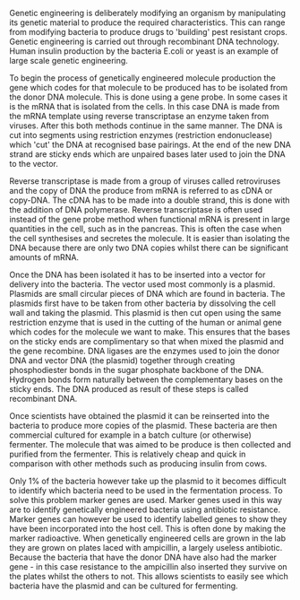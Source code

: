Genetic engineering is deliberately modifying an organism by manipulating its genetic material to produce the required characteristics. This can range from modifying bacteria to produce drugs to 'building' pest resistant crops. Genetic engineering is carried out through recombinant DNA technology. Human insulin production by the bacteria E.coli or yeast is an example of large scale genetic engineering.

To begin the process of genetically engineered molecule production the gene which codes for that molecule 
to be produced has to be isolated from the donor DNA molecule. This is done using a gene probe. In some 
cases it is the mRNA that is isolated from the cells. In this case DNA is made from the mRNA template using 
reverse transcriptase an enzyme taken from viruses. After this both methods continue in the same manner. 
The DNA is cut into segments using restriction enzymes (restriction endonuclease) which 'cut' the DNA at recognised base pairings. At the end of the new DNA strand are sticky ends which are unpaired bases later used to join the DNA to the vector.

Reverse transcriptase is made from a group of viruses called retroviruses and the copy of DNA the produce from mRNA is referred to as cDNA or copy-DNA. The cDNA has to be made into a double strand, this is done with the addition of DNA polymerase. Reverse transcriptase is often used instead of the gene probe method when functional mRNA is present in large quantities in the cell, such as in the pancreas. This is often the case when the cell synthesises and secretes the molecule. It is easier than isolating the DNA because there are only two DNA copies whilst there can be significant amounts of mRNA.

Once the DNA has been isolated it has to be inserted into a vector for delivery into the bacteria. The 
vector used most commonly is a plasmid. Plasmids are small circular pieces of DNA which are found in 
bacteria. The plasmids first have to be taken from other bacteria by dissolving the cell wall and taking 
the plasmid. This plasmid is then cut open using the same restriction enzyme that is used in the cutting of 
the human or animal gene which codes for the molecule we want to make. This ensures that the bases on the 
sticky ends are complimentary so that when mixed the plasmid and the gene recombine. DNA ligases are the 
enzymes used to join the donor DNA and vector DNA (the plasmid) together through creating phosphodiester 
bonds in the sugar phosphate backbone of the DNA. Hydrogen bonds form naturally between the complementary 
bases on the sticky ends. The DNA produced as result of these steps is called recombinant DNA.

Once scientists have obtained the plasmid it can be reinserted into the bacteria to produce more copies of the plasmid. These bacteria are then commercial cultured for example in a batch culture (or otherwise) fermenter. The molecule that was aimed to be produce is then collected and purified from the fermenter. This is relatively cheap and quick in comparison with other methods such as producing insulin from cows.

Only 1% of the bacteria however take up the plasmid to it becomes difficult to identify which bacteria need to be used in the fermentation process. To solve this problem marker genes are used. Marker genes used in this way are to identify genetically engineered bacteria using antibiotic resistance. Marker genes can however be used to identify labelled genes to show they have been incorporated into the host cell. This is often done by making the marker radioactive. When genetically engineered cells are grown in the lab they are grown on plates laced with ampicillin, a largely useless antibiotic. Because the bacteria that have the donor DNA have also had the marker gene - in this case resistance to the ampicillin also inserted they survive on the plates whilst the others to not. This allows scientists to easily see which bacteria have the plasmid and can be cultured for fermenting.
